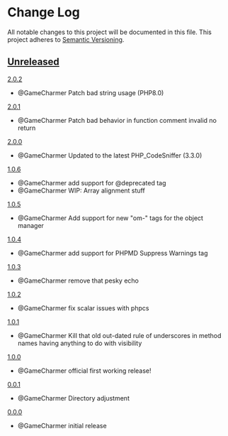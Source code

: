 
# Change Log
All notable changes to this project will be documented in this file.
This project adheres to [Semantic Versioning](http://semver.org/).


## [Unreleased](https://github.com/GameCharmer/CodeSnifferContrib)

 

[2.0.2](https://github.com/GameCharmer/CodeSnifferContrib/releases/tag/2.0.2)
 - @GameCharmer Patch bad string usage (PHP8.0)



[2.0.1](https://github.com/GameCharmer/CodeSnifferContrib/releases/tag/2.0.1)
 - @GameCharmer Patch bad behavior in function comment invalid no return


[2.0.0](https://github.com/GameCharmer/CodeSnifferContrib/releases/tag/2.0.0)
 - @GameCharmer Updated to the latest PHP_CodeSniffer (3.3.0)
 
 
[1.0.6](https://github.com/GameCharmer/CodeSnifferContrib/releases/tag/1.0.6)
 - @GameCharmer add support for @deprecated tag
 - @GameCharmer WIP: Array alignment stuff


[1.0.5](https://github.com/GameCharmer/CodeSnifferContrib/releases/tag/1.0.5)
 - @GameCharmer Add support for new "om-" tags for the object manager


[1.0.4](https://github.com/GameCharmer/CodeSnifferContrib/releases/tag/1.0.4)
 - @GameCharmer add support for PHPMD Suppress Warnings tag 


[1.0.3](https://github.com/GameCharmer/CodeSnifferContrib/releases/tag/1.0.3)
 - @GameCharmer remove that pesky echo


[1.0.2](https://github.com/GameCharmer/CodeSnifferContrib/releases/tag/1.0.2)
 - @GameCharmer fix scalar issues with phpcs


[1.0.1](https://github.com/GameCharmer/CodeSnifferContrib/releases/tag/1.0.1)
 - @GameCharmer Kill that old out-dated rule of underscores in method names having anything to do with visibility


[1.0.0](https://github.com/GameCharmer/CodeSnifferContrib/releases/tag/1.0.0)
 - @GameCharmer official first working release!


[0.0.1](https://github.com/GameCharmer/CodeSnifferContrib/releases/tag/0.0.1)
 - @GameCharmer Directory adjustment

 
[0.0.0](https://github.com/GameCharmer/CodeSnifferContrib/releases/tag/0.0.0)
 - @GameCharmer initial release
